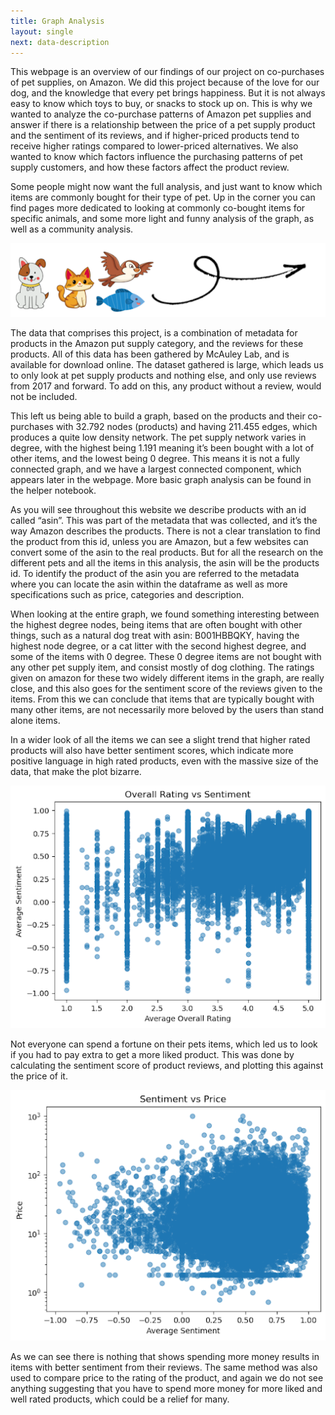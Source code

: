 ```yaml
---
title: Graph Analysis
layout: single
next: data-description
---
```

This webpage is an overview of our findings of our project on co-purchases of pet supplies, on Amazon. We did this project because of the love for our dog, and the knowledge that every pet brings happiness. But it is not always easy to know which toys to buy, or snacks to stock up on. This is why we wanted to analyze the co-purchase patterns of Amazon pet supplies and answer if there is a relationship between the price of a pet supply product and the sentiment of its reviews, and if higher-priced products tend to receive higher ratings compared to lower-priced alternatives.
We also wanted to know which factors influence the purchasing patterns of pet supply customers, and how these factors affect the product review.

Some people might now want the full analysis, and just want to know which items are commonly bought for their type of pet. Up in the corner you can find pages more dedicated to looking at commonly co-bought items for specific animals, and some more light and funny analysis of the graph, as well as a community analysis.


![](/images/Arrow.png)

The data that comprises this project, is a combination of metadata for products in the Amazon put supply category, and the reviews for these products. All of this data has been gathered by McAuley Lab, and is available for download online.
The dataset gathered is large, which leads us to only look at pet supply products and nothing else, and only use reviews from 2017 and forward. To add on this, any product without a review, would not be included.

This left us being able to build a graph, based on the products and their co-purchases with 32.792 nodes (products) and having 211.455 edges, which produces a quite low density network. The pet supply network varies in degree, with the highest being 1.191 meaning it’s been bought with a lot of other items, and the lowest being 0 degree. This means it is not a fully connected graph, and we have a largest connected component, which appears later in the webpage. More basic graph analysis can be found in the helper notebook.

As you will see throughout this website we describe products with an id called “asin”. This was part of the metadata that was collected, and it’s the way Amazon describes the products. There is not a clear translation to find the product from this id, unless you are Amazon, but a few websites can convert some of the asin to the real products. But for all the research on the different pets and all the items in this analysis, the asin will be the products id. To identify the product of the asin you are referred to the metadata where you can locate the asin within the dataframe as well as more specifications such as price, categories and description.

When looking at the entire graph, we found something interesting between the highest degree nodes, being items that are often bought with other things, such as a natural dog treat with asin: B001HBBQKY, having the highest node degree, or a cat litter with the second highest degree, and some of the items with 0 degree. These 0 degree items are not bought with any other pet supply item, and consist mostly of dog clothing. 
The ratings given on amazon for these two widely different items in the graph, are really close, and this also goes for the sentiment score of the reviews given to the items. From this we can conclude that items that are typically bought with many other items, are not necessarily more beloved by the users than stand alone items.

In a wider look of all the items we can see a slight trend that higher rated products will also have better sentiment scores, which indicate more positive language in high rated products, even with the massive size of the data, that make the plot bizarre.

![](/images/rating_vs_sentiment.png)

Not everyone can spend a fortune on their pets items, which led us to look if you had to pay extra to get a more liked product. This was done by calculating the sentiment score of product reviews, and plotting this against the price of it.

![](/images/sentiment_vs_price.png)

As we can see there is nothing that shows spending more money results in items with better sentiment from their reviews. The same method was also used to compare price to the rating of the product, and again we do not see anything suggesting that you have to spend more money for more liked and well rated products, which could be a relief for many.




